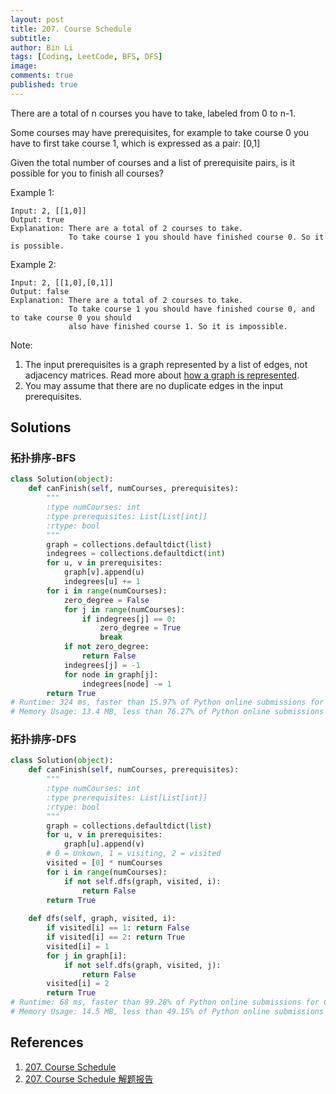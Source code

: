 ```yaml
---
layout: post
title: 207. Course Schedule
subtitle:
author: Bin Li
tags: [Coding, LeetCode, BFS, DFS]
image: 
comments: true
published: true
---
```

There are a total of n courses you have to take, labeled from 0 to n-1.

Some courses may have prerequisites, for example to take course 0 you have to first take course 1, which is expressed as a pair: [0,1]

Given the total number of courses and a list of prerequisite pairs, is it possible for you to finish all courses?

Example 1:
```
Input: 2, [[1,0]] 
Output: true
Explanation: There are a total of 2 courses to take. 
             To take course 1 you should have finished course 0. So it is possible.
```
Example 2:
```
Input: 2, [[1,0],[0,1]]
Output: false
Explanation: There are a total of 2 courses to take. 
             To take course 1 you should have finished course 0, and to take course 0 you should
             also have finished course 1. So it is impossible.
```
Note:

1. The input prerequisites is a graph represented by a list of edges, not adjacency matrices. Read more about [how a graph is represented](https://www.khanacademy.org/computing/computer-science/algorithms/graph-representation/a/representing-graphs).
2. You may assume that there are no duplicate edges in the input prerequisites.

## Solutions
### 拓扑排序-BFS

```python
class Solution(object):
    def canFinish(self, numCourses, prerequisites):
        """
        :type numCourses: int
        :type prerequisites: List[List[int]]
        :rtype: bool
        """
        graph = collections.defaultdict(list)
        indegrees = collections.defaultdict(int)
        for u, v in prerequisites:
            graph[v].append(u)
            indegrees[u] += 1
        for i in range(numCourses):
            zero_degree = False
            for j in range(numCourses):
                if indegrees[j] == 0:
                    zero_degree = True
                    break
            if not zero_degree:
                return False
            indegrees[j] = -1
            for node in graph[j]:
                indegrees[node] -= 1
        return True
# Runtime: 324 ms, faster than 15.97% of Python online submissions for Course Schedule.
# Memory Usage: 13.4 MB, less than 76.27% of Python online submissions for Course Schedule.
```

### 拓扑排序-DFS

```python
class Solution(object):
    def canFinish(self, numCourses, prerequisites):
        """
        :type numCourses: int
        :type prerequisites: List[List[int]]
        :rtype: bool
        """
        graph = collections.defaultdict(list)
        for u, v in prerequisites:
            graph[u].append(v)
        # 0 = Unkown, 1 = visiting, 2 = visited
        visited = [0] * numCourses
        for i in range(numCourses):
            if not self.dfs(graph, visited, i):
                return False
        return True
    
    def dfs(self, graph, visited, i):
        if visited[i] == 1: return False
        if visited[i] == 2: return True
        visited[i] = 1
        for j in graph[i]:
            if not self.dfs(graph, visited, j):
                return False
        visited[i] = 2
        return True
# Runtime: 68 ms, faster than 99.28% of Python online submissions for Course Schedule.
# Memory Usage: 14.5 MB, less than 49.15% of Python online submissions for Course Schedule.
```


## References
1. [207. Course Schedule](https://leetcode.com/problems/course-schedule/) 
2. [207. Course Schedule 解题报告](https://blog.csdn.net/fuxuemingzhu/article/details/82951771)